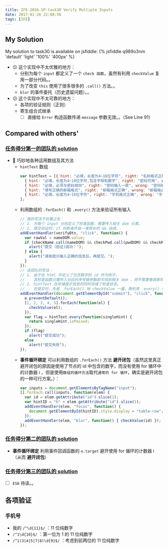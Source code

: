 ```yaml
---
title: IFE-2016-SP-task30 Verify Multiple Inputs
date: 2017-01-26 22:08:56
tags: [IFE]
---
```


## My Solution

My solution to task30 is available on jsfiddle: 
{% jsfiddle q989o3nm 'default' 'light' '100%' '400px' %}

<!-- more -->

* :confused: 这个实现中不太优雅的地方：
    - 分别为每个 `input` 都定义了一个 `check 函数`，虽然有利用 `checkValue` 复用一部分代码。。
    - 为了改变 `this` 使用了很多很多的 `.call()` 方法。。
    - `blur` 的事件委托（历史遗留问题）。。
* :confused: 这个实现中不太可靠的地方：
    - 各项的验证规则（正则）
    - 寄生组合式继承
      + [ ] 直接给 `Error` 构造函数传递 `message` 参数无效。。（See Line 91）

## Compared with others'

### [任务得分第一的团队的 solution](http://ife.baidu.com/2016/review/detail?workId=8817)

* :ribbon: 巧妙地各种运用数组及其方法
    - `hintText` 数组
        ```javascript
        var hintText = [{ hint: "必填，长度为4~16位字符", right: "名称格式正确", wrong: "名称格式有误", isPassed: false },
          { hint: "必填，长度为4~16位字符,包含字母和数字", right: "密码可用", wrong: "密码不可用", isPassed: false },
          { hint: "必填，必须与密码相同", right: "密码输入一致", wrong: "密码输入不一致", isPassed: false },
          { hint: "填写正确的邮箱格式", right: "邮箱格式正确", wrong: "邮箱格式错误", isPassed: false },
          { hint: "必填，长度为4~16位字符", right: "手机格式正确", wrong: "手机格式错误", isPassed: false }
        ];
        ```
    - 利用数组的 `.forEach()` 和 `.every()` 方法来验证所有输入
        ```javascript
        // 我的写法不优雅之处：
        // 1. 为每个 input 分别定义了检查函数，需要传入相关 dom 元素。
        // 2. 提交验证时，if 判断条件由一堆很长的 && 组成。
        addEventHandler(verifyBtn, "click", function() {
          var rawVal = nameDOM.value;
          if (checkName.call(nameDOM) && checkPwd.call(pwdDOM) && checkRepeatPwd.call(repeatPwdDOM) && checkEmail.call(emailDOM) && checkMobile.call(mobileDOM)) {
            alert("提交（验证)成功！");
          } else {
            alert("请按提示输入正确的信息后，再提交。");
          }
        });
        // 该团队的写法：
        // 1. 由于在 html 中定义了包含数字的 id 作为钩子，
        //    其检查函数只需传入对应的序号做参数即可找到相关 dom ，而不需要像我那样传入 dom 作为参数。
        // 2. hintText 在存储提示信息的同时存储了检查状态。
        //    在提交时，先是 .forEach() 地 checkValue 一遍，再利用 .every() 得到验证结果的 flag 值。
        addEventHandler(document.getElementById("submit"), "click", function(e) {
          e.preventDefault();
          [1, 2, 3, 4, 5].forEach(function(el) {
            checkValue(el);
          });
          var flag = hintText.every(function(singleHint) {
            return singleHint.isPassed;
          });
          if (flag)
            alert("提交成功");
          else
            alert("提交失败");
        });
        ```
    - **事件循环绑定** 可以利用数组的 `.forEach()` 方法 **避开闭包**（虽然这里真正避开闭包的原因是使用了节点的 id 中包含的数字，而没有使用 for 循环中的计数器 i ，但是使用`数组的循环方法`取代`通常的 for 循环`，确实是避开闭包的一种可行方案。）：
        ```javascript
        var inputs = document.getElementsByTagName("input");
        [].forEach.call(inputs, function(elem) {
          var id = elem.getAttribute("id").slice(1);
          var hintID = "h" + elem.getAttribute("id").slice(1);
          addEventHandler(elem, "focus", function() {
            document.getElementById(hintID).style.display = "table-row";
          });
          addEventHandler(elem, "blur", function() { checkValue(id) });
        });
        ```

### [任务得分第二的团队的 solution](http://ife.baidu.com/2016/review/detail?workId=8842)

* **事件循环绑定** 利用事件回调函数的 `e.target` 避开使用 for 循环的计数器 i （从而 **避开闭包**）

### [任务得分第三的团队的 solution](http://ife.baidu.com/2016/review/detail?workId=2691)

* [ ] `ES6` 待读。。

## 各项验证

### 手机号

* 我的 `/^\d{11}$/` ：11 位纯数字
* `/^1\d{10}$/` ：第一位为 1 的 11 位纯数字
* `/^1(3|4|5|7|8)\d{9}$/` ：考虑到前两位的 11 位纯数字

